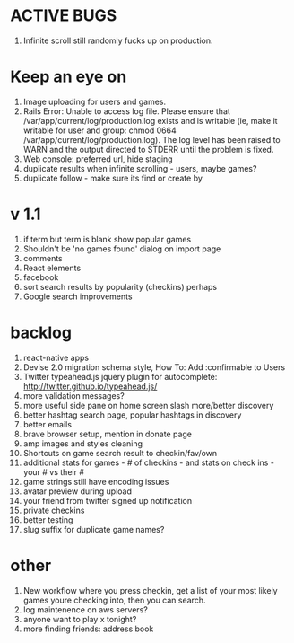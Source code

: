 # ACTIVE BUGS
1. Infinite scroll still randomly fucks up on production.

# Keep an eye on

1. Image uploading for users and games.
1. Rails Error: Unable to access log file. Please ensure that /var/app/current/log/production.log exists and is writable (ie, make it writable for user and group: chmod 0664 /var/app/current/log/production.log). The log level has been raised to WARN and the output directed to STDERR until the problem is fixed.
1. Web console: preferred url, hide staging
1. duplicate results when infinite scrolling - users, maybe games?
1. duplicate follow - make sure its find or create by
# v 1.1

1. if term but term is blank show popular games
1. Shouldn't be 'no games found' dialog on import page
1. comments
1. React elements
1. facebook
1. sort search results by popularity (checkins) perhaps
1. Google search improvements

# backlog
1. react-native apps
1. Devise 2.0 migration schema style, How To: Add :confirmable to Users
1. Twitter typeahead.js jquery plugin for autocomplete: http://twitter.github.io/typeahead.js/
1. more validation messages?
1. more useful side pane on home screen slash more/better discovery
1. better hashtag search page, popular hashtags in discovery
1. better emails
1. brave browser setup, mention in donate page
1. amp images and styles cleaning
1. Shortcuts on game search result to checkin/fav/own
1. additional stats for games - # of checkins - and stats on check ins - your # vs their #
1. game strings still have encoding issues
1. avatar preview during upload
1. your friend from twitter signed up notification
1. private checkins
1. better testing
1. slug suffix for duplicate game names?

# other
1. New workflow where you press checkin, get a list of your most likely games youre checking into, then you can search.
1. log maintenence on aws servers?
1. anyone want to play x tonight?
1. more finding friends: address book